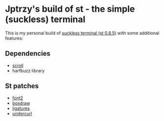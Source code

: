 # Jptrzy's build of st - the simple (suckless) terminal

This is my personal build of [suckless terminal (st 0.8.5)](https://st.suckless.org/) with some additional features:

## Dependencies
* [scroll](https://tools.suckless.org/scroll/)
* harfbuzz library

## St patches
* [font2](https://st.suckless.org/patches/font2/)
* [boxdraw](https://st.suckless.org/patches/boxdraw/)
* [ligatures](https://st.suckless.org/patches/ligatures/)
* [undercurl](https://st.suckless.org/patches/undercurl/)
